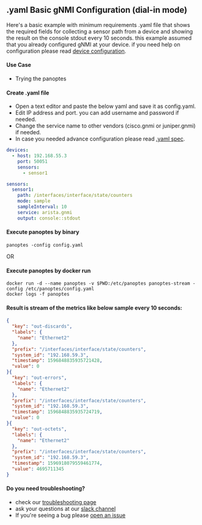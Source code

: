 ## .yaml Basic gNMI Configuration (dial-in mode)
Here's a basic example with minimum requirements .yaml file that shows the required fields for collecting a sensor path from a device and showing the result on the console stdout every 10 seconds. this example assumed that you already configured gNMI at your device. if you need help on configuration please read [device configuration](device_config.md).

#### Use Case
- Trying the panoptes


#### Create .yaml file 
- Open a text editor and paste the below yaml and save it as config.yaml.
- Edit IP address and port. you can add username and password if needed.
- Change the service name to other vendors (cisco.gnmi or juniper.gnmi) if needed.
- In case you needed advance configuration please read [.yaml spec](yaml_spec.md).

```yaml
devices:
  - host: 192.168.55.3
    port: 50051
    sensors:
      - sensor1

sensors:
  sensor1:
    path: /interfaces/interface/state/counters
    mode: sample
    sampleInterval: 10
    service: arista.gnmi
    output: console::stdout
```

#### Execute panoptes by binary
```
panoptes -config config.yaml
```
OR
#### Execute panoptes by docker run
```
docker run -d --name panoptes -v $PWD:/etc/panoptes panoptes-stream -config /etc/panoptes/config.yaml 
docker logs -f panoptes
```

#### Result is stream of the metrics like below sample every 10 seconds:
```json
{
  "key": "out-discards",
  "labels": {
    "name": "Ethernet2"
  },
  "prefix": "/interfaces/interface/state/counters",
  "system_id": "192.168.59.3",
  "timestamp": 1596848835935721428,
  "value": 0
}{
  "key": "out-errors",
  "labels": {
    "name": "Ethernet2"
  },
  "prefix": "/interfaces/interface/state/counters",
  "system_id": "192.168.59.3",
  "timestamp": 1596848835935724719,
  "value": 0
}{
  "key": "out-octets",
  "labels": {
    "name": "Ethernet2"
  },
  "prefix": "/interfaces/interface/state/counters",
  "system_id": "192.168.59.3",
  "timestamp": 1596918079559461774,
  "value": 4695711345
}
```

#### Do you need troubleshooting?
- check our [troubleshooting page](troubleshooting.md)
- ask your questions at our [slack channel]()
- If you're seeing a bug please [open an issue](https://git.vzbuilders.com/marshadrad/panoptes/issues)